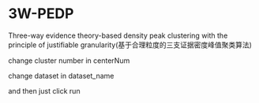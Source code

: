 # 3W-PEDP
Three-way evidence theory-based density peak clustering with the principle of justifiable granularity(基于合理粒度的三支证据密度峰值聚类算法)

change cluster number in centerNum

change dataset in dataset_name

and then just click run
